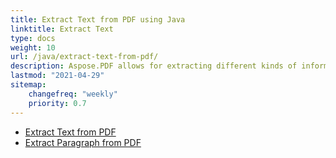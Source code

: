 ```yaml
---
title: Extract Text from PDF using Java
linktitle: Extract Text 
type: docs
weight: 10
url: /java/extract-text-from-pdf/
description: Aspose.PDF allows for extracting different kinds of information. This section contains articles on text extraction from PDF documents using Aspose.PDF for Java.
lastmod: "2021-04-29"
sitemap:
    changefreq: "weekly"
    priority: 0.7
---
```


- [Extract Text from PDF](/pdf/java/extract-text-from-all-pdf/)
- [Extract Paragraph from PDF](/pdf/java/extract-paragraph-from-pdf/)
